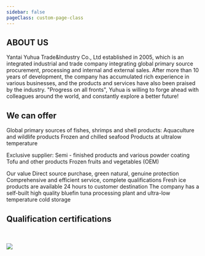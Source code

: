 ```yaml
---
sidebar: false
pageClass: custom-page-class
---
```

## ABOUT US
Yantai Yuhua Trade&Industry Co., Ltd established in 2005, which is an integrated industrial and trade company integrating global primary source procurement, processing and internal and external sales. After more than 10 years of development, the company has accumulated rich experience in various businesses, and the products and services have also been praised by the industry. "Progress on all fronts", Yuhua is willing to forge ahead with colleagues around the world, and constantly explore a better future!
 
 

## We can offer
Global primary sources of fishes, shrimps and shell products:
Aquaculture and wildlife products
Frozen and chilled seafood
Products at ultralow temperature
 
Exclusive supplier:
Semi - finished products and various powder coating
Tofu and other products
Frozen fruits and vegetables (OEM)
 
Our value
Direct source purchase, green natural, genuine protection
Comprehensive and efficient service, complete qualifications
Fresh ice products are available 24 hours to customer destination
The company has a self-built high quality bluefin tuna processing plant and ultra-low temperature cold storage

## Qualification certifications

<br>
<br>
<div class="imgb" >
    <img  src="https://yuhuawebsite.oss-cn-hongkong.aliyuncs.com/Prove.jpg">
</div>

<footBarEn></footBarEn>